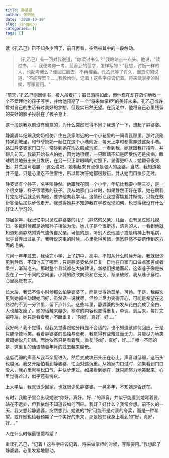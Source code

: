 ```yaml
---
title: 静婆婆
author: 张列弛
date: '2020-10-19'
slug: jingpopo
categories: []
tags: []
---
```

读《孔乙己》已不知多少回了，前日再看，突然被其中的一段触动。  

> （孔乙己）有一回对我说道，"你读过书么？"我略略点一点头。他说，"读过书，……我便考你一考。茴香豆的茴字，怎样写的？"我想，讨饭一样的人，也配考我么？便回过脸去，不再理会。孔乙己等了许久，很恳切的说道，"不能写罢？……我教给你，记着！这些字应该记着。将来做掌柜的时候，写账要用。"   

“前天，”孔乙己刚因偷书，被人吊着打；虽已落魄如此，但他现在却在恳切地教一个不爱理他的孩子写字，并给他预期了一个“将来做掌柜”的美好未来。孔乙己或许曾对自己的生活有过美好的梦想，但现实已然无望。在沉沦中，他将自己心里残留的美好的影子投射在了孩子身上。   

这一段是我以前没有留意的，为什么突然觉得不同？我想了一下，想起了静婆婆。

静婆婆年纪跟我奶奶相仿，住在我家附近的一个小巷里的一间青瓦房里。那时我刚转学到城里，和爷爷奶奶一起住在这个小巷附近，每天上学时都需穿过这条小巷。路过静婆婆家门口时，常碰到她在洗衣服或洗菜，一看到我，她就跟我打招呼，并聊几句天。我最开始有点怕她，因为她很瘦，一只眼睛不知是因受伤还是疾病，眼球明显地鼓出来且发灰，在另一只正常眼睛的对照下，显得更吓人；她颧骨很突出，并总是弯着腰---这么说吧，她看起来有点像是骇人的巫婆。当然，我知道她并不是，只是心里忍不住害怕，所以每次答她都很敷衍，并从她门口快步走过。   

静婆婆有个孙子，名字叫静然。他跟我在同一个小学，年纪比我要小两三岁，是一个很文静，样子很清秀的孩子。我从她家门口过时，如果静然正好在家，她在跟我打完招呼后就会转向他，要求他向我学习。这情形让我觉得尴尬并惭愧，只能在敷衍答话后加快步伐走开。我觉得她并不知道我在学校表现如何，也觉得我没有什么好让人学习的。    

邻居多年，我记忆中只见过静婆婆的儿子（静然的父亲）几面，没有见过她儿媳妇，多数时候都是她和孙子相依为命。她儿子是个很挺拔，清秀的人，一看到他就知道知道静然的秀气遗传自父亲。可惜的是，听别人说他脑子或是精神上有毛病，似乎曾弄出过乱子。我听说这事的时候，心里觉得可惜，但愿静然不要遗传到这方面的毛病。    

时间一年年过去，我读完小学，上了初中，高中。不知从什么时候开始，我就很少见到静然，不知他去了哪里；只是静婆婆依然日复一日地在自家门口做点家务或者呆坐，渐渐老去。那时整个县城都在大搞建设，新楼们拔地而起，这条巷子像是被丢在了一个不同的空间里，小城的欣欣向荣和它无关，渐渐破败。我从巷子穿过，心里感觉苍凉。     

长大后，我已不像小时候那么怕静婆婆了，而是觉得她孤单，可怜。于是，我每次见到她都主动跟她问好，虽然话一说就尽，但脸上尽力笑得开心，可能是希望在这路过的不到一分钟里，留下点什么。这些年里，静婆婆的头发从花白变成了全白，人也越发瘦了。她的话越来越少，寒暄的内容也变得重复，单调。到后来，每打完招呼后，她只是看着我，不断重复，“你好，真好，好...。”   

我好吗？我不觉得，但我又觉得跟她分辩是不合适的，也不知道该如何回应，于是只能惭愧地笑。看着静婆婆的孤独与衰老，我觉得有些难过而无力，只能尽力地笑着跟她说几句话。而她依然只是看着我，重复“你好，真好，好...。” 唯一不同的是，这重复的话语随着年月的过去越来越低。   

这低而弱的声音从我耳朵里进入，然后变成块石头压在心上，声音越低弱，这石头也越沉。我又开始怕看到静婆婆，怕面对这沉重。从她家门口过时，如果看到门口没人，我心里就稍松口气，并快步走过。如果看到她在，就只能努力地笑起来，心里觉得难过，似乎还有愧疚。   

上大学后，我就很少回家，也就很少见静婆婆。一晃多年，不知她是否还在。   

有时，我脑子里会出现她说“你好，真好，好...”的声音，并似乎能看到她弯着要，站在不远处，但我依然不知道该如何回应。我好？好什么？我常会想。前不久的一天，我又想起静婆婆，突然想到，她说的“好”可能不是对我的夸奖，而是一种希望。或许她也给我预期了一个美好的未来，那是她在我身上看到的“好，真好，好...。”   

人在什么时候最憧憬希望？    

重读孔乙己，“记着！这些字应该记着。将来做掌柜的时候，写账要用。”我想起了静婆婆，心里发紧地颤动。








